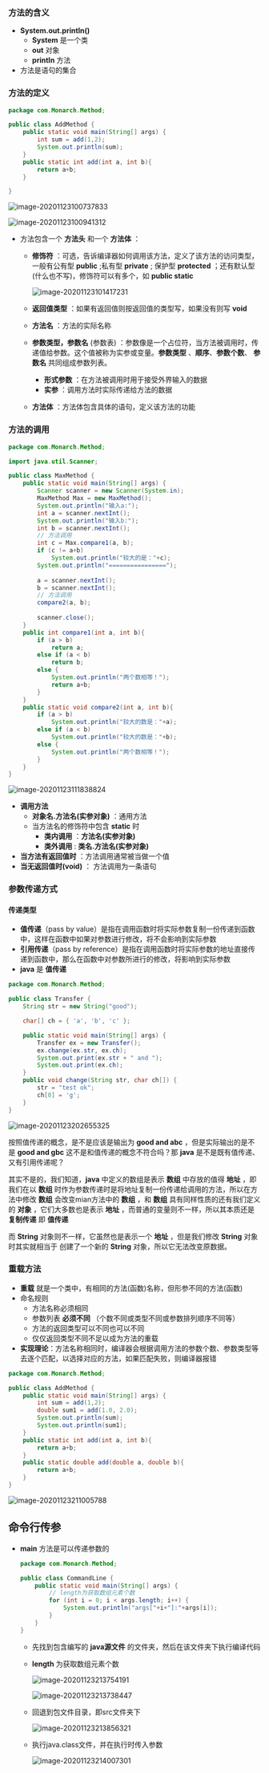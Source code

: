 ### 方法的含义

- **System.out.println()** 
    - **System** 是一个类
    - **out** 对象
    - **println** 方法
- 方法是语句的集合



### 方法的定义

```java
package com.Monarch.Method;

public class AddMethod {
    public static void main(String[] args) {
        int sum = add(1,2);
        System.out.println(sum);
    }
    public static int add(int a, int b){
        return a+b;
    }

}
```

![image-20201123100737833](https://img2020.cnblogs.com/blog/2213660/202011/2213660-20201123100737953-518475958.png)

![image-20201123100941312](https://img2020.cnblogs.com/blog/2213660/202011/2213660-20201123100941300-1582360945.png) 

- 方法包含一个 **方法头** 和一个 **方法体** ：

    - **修饰符** ：可选，告诉编译器如何调用该方法，定义了该方法的访问类型，一般有公有型 **public** ;私有型 **private** ; 保护型 **protected** ；还有默认型(什么也不写)，修饰符可以有多个，如 **public static** 

        ![image-20201123101417231](https://img2020.cnblogs.com/blog/2213660/202011/2213660-20201123101417169-70060892.png) 

    - **返回值类型** ：如果有返回值则按返回值的类型写，如果没有则写 **void** 

    - **方法名** ：方法的实际名称

    - **参数类型，参数名** (参数表) ：参数像是一个占位符，当方法被调用时，传递值给参数。这个值被称为实参或变量。**参数类型** 、**顺序**、**参数个数**、 **参数名** 共同组成参数列表。

        - **形式参数** ：在方法被调用时用于接受外界输入的数据
        - **实参** ：调用方法时实际传递给方法的数据

    - **方法体** ：方法体包含具体的语句，定义该方法的功能



### 方法的调用

```java
package com.Monarch.Method;

import java.util.Scanner;

public class MaxMethod {
    public static void main(String[] args) {
        Scanner scanner = new Scanner(System.in);
        MaxMethod Max = new MaxMethod();
        System.out.println("输入a:");
        int a = scanner.nextInt();
        System.out.println("输入b:");
        int b = scanner.nextInt();
        // 方法调用
        int c = Max.compare1(a, b);
        if (c != a+b)
            System.out.println("较大的是："+c);
        System.out.println("================");
        
        a = scanner.nextInt();
        b = scanner.nextInt();
        // 方法调用
        compare2(a, b);
        
        scanner.close();
    }
    public int compare1(int a, int b){
        if (a > b)
            return a;
        else if (a < b)
            return b;
        else {
            System.out.println("两个数相等！");
            return a+b;
        }
    }
    public static void compare2(int a, int b){
        if (a > b)
            System.out.println("较大的数是："+a);
        else if (a < b)
            System.out.println("较大的数是："+b);
        else {
            System.out.println("两个数相等！");
        }
    }
}
```

![image-20201123111838824](https://img2020.cnblogs.com/blog/2213660/202011/2213660-20201123111838970-89083950.png)

- **调用方法** 
    - **对象名.方法名(实参对象)** ：通用方法
    - 当方法名的修饰符中包含 **static** 时
        - **类内调用** ：**方法名(实参对象)**
        - **类外调用** : **类名.方法名(实参对象)** 
- **当方法有返回值时** ：方法调用通常被当做一个值
- **当无返回值时(void)** ： 方法调用为一条语句



### 参数传递方式

#### 传递类型

- **值传递**（pass by value）是指在调用函数时将实际参数复制一份传递到函数中，这样在函数中如果对参数进行修改，将不会影响到实际参数
- **引用传递**（pass by reference）是指在调用函数时将实际参数的地址直接传递到函数中，那么在函数中对参数所进行的修改，将影响到实际参数
- **java** 是 **值传递**

```java
package com.Monarch.Method;

public class Transfer {
    String str = new String("good");

    char[] ch = { 'a', 'b', 'c' };

    public static void main(String[] args) {
        Transfer ex = new Transfer();
        ex.change(ex.str, ex.ch);
        System.out.print(ex.str + " and ");
        System.out.print(ex.ch);
    }
    public void change(String str, char ch[]) {
        str = "test ok";
        ch[0] = 'g';
    }
}
```

![image-20201123202655325](https://img2020.cnblogs.com/blog/2213660/202011/2213660-20201123202656294-423092523.png)

按照值传递的概念，是不是应该是输出为 **good and abc** ，但是实际输出的是不是 **good and gbc** 这不是和值传递的概念不符合吗？那 **java** 是不是既有值传递、又有引用传递呢？

其实不是的，我们知道，**java** 中定义的数组是表示 **数组** 中存放的值得 **地址** ，即我们在以 **数组** 时作为参数传递时是将地址复制一份传递给调用的方法，所以在方法中修改 **数组** 会改变mian方法中的 **数组** ，和 **数组** 具有同样性质的还有我们定义的 **对象** ，它们大多数也是表示 **地址** ，而普通的变量则不一样，所以其本质还是 **复制传递** 即 **值传递** 

而 **String** 对象则不一样，它虽然也是表示一个 **地址** ，但是我们修改 **String** 对象时其实就相当于 创建了一个新的 **String** 对象，所以它无法改变原数据。



### 重载方法

- **重载** 就是一个类中，有相同的方法(函数)名称，但形参不同的方法(函数)
- 命名规则
    - 方法名称必须相同
    - 参数列表 **必须不同** （个数不同或类型不同或参数排列顺序不同等）
    - 方法的返回类型可以不同也可以不同
    - 仅仅返回类型不同不足以成为方法的重载
- **实现理论**：方法名称相同时，编译器会根据调用方法的参数个数、参数类型等去逐个匹配，以选择对应的方法，如果匹配失败，则编译器报错

```java
package com.Monarch.Method;

public class AddMethod {
    public static void main(String[] args) {
        int sum = add(1,2);
        double sum1 = add(1.0, 2.0);
        System.out.println(sum);
        System.out.println(sum1);
    }
    public static int add(int a, int b){
        return a+b;
    }
    public static double add(double a, double b){
        return a+b;
    }
}
```

![image-20201123211005788](https://img2020.cnblogs.com/blog/2213660/202011/2213660-20201123211006651-289338272.png)



## 命令行传参

- **main** 方法是可以传递参数的

    ```java
    package com.Monarch.Method;
    
    public class CommandLine {
        public static void main(String[] args) {
            // length为获取数组元素个数
            for (int i = 0; i < args.length; i++) {
                System.out.println("args["+i+"]:"+args[i]);
            }
        }
    }
    ```

    - 先找到包含编写的 **java源文件** 的文件夹，然后在该文件夹下执行编译代码

    - **length** 为获取数组元素个数

        ![image-20201123213754191](https://img2020.cnblogs.com/blog/2213660/202011/2213660-20201123213755018-644149940.png)

        ![image-20201123213738447](https://img2020.cnblogs.com/blog/2213660/202011/2213660-20201123213739324-846759940.png)

    - 回退到包文件目录，即src文件夹下

        ![image-20201123213856321](https://img2020.cnblogs.com/blog/2213660/202011/2213660-20201123213857113-952664007.png)

    - 执行java.class文件，并在执行时传入参数

        ![image-20201123214007301](https://img2020.cnblogs.com/blog/2213660/202011/2213660-20201123214008086-771027238.png)

